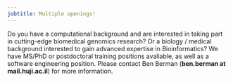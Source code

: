 ```yaml
---
jobtitle: Multiple openings!
---
```


Do you have a computational background and are interested in taking part in cutting-edge biomedical genomics research?  Or a biology / medical background interested to gain advanced expertise in Bioinformatics? We have MS/PhD or postdoctoral training positions avaliable, as well as a software engineering position. Please contact Ben Berman (__ben.berman at mail.huji.ac.il__) for more information.
